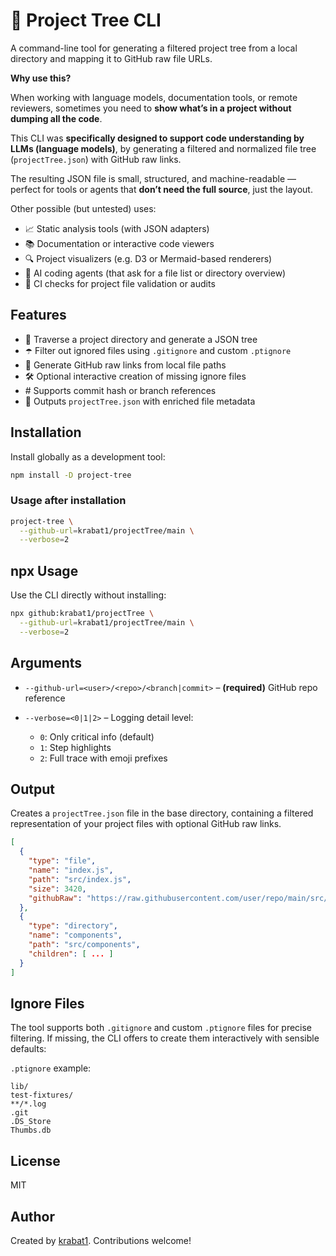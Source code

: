 # 🌳 Project Tree CLI

A command-line tool for generating a filtered project tree from a local directory and mapping it to GitHub raw file URLs.

**Why use this?**

When working with language models, documentation tools, or remote reviewers, sometimes you need to **show what’s in a project without dumping all the code**.

This CLI was **specifically designed to support code understanding by LLMs (language models)**, by generating a filtered and normalized file tree (`projectTree.json`) with GitHub raw links.

The resulting JSON file is small, structured, and machine-readable — perfect for tools or agents that **don’t need the full source**, just the layout.

Other possible (but untested) uses:

* 📈 Static analysis tools (with JSON adapters)
* 📚 Documentation or interactive code viewers
* 🔍 Project visualizers (e.g. D3 or Mermaid-based renderers)
* 🤖 AI coding agents (that ask for a file list or directory overview)
* 🧪 CI checks for project file validation or audits

## Features

* 🐾 Traverse a project directory and generate a JSON tree
* ☂️ Filter out ignored files using `.gitignore` and custom `.ptignore`
* 🔗 Generate GitHub raw links from local file paths
* 🛠️ Optional interactive creation of missing ignore files
* #️ Supports commit hash or branch references
* 📄 Outputs `projectTree.json` with enriched file metadata

## Installation

Install globally as a development tool:

```bash
npm install -D project-tree
```

### Usage after installation

```bash
project-tree \
  --github-url=krabat1/projectTree/main \
  --verbose=2
```

## npx Usage

Use the CLI directly without installing:

```bash
npx github:krabat1/projectTree \
  --github-url=krabat1/projectTree/main \
  --verbose=2
```

## Arguments

* `--github-url=<user>/<repo>/<branch|commit>` – **(required)** GitHub repo reference
* `--verbose=<0|1|2>` – Logging detail level:

  * `0`: Only critical info (default)
  * `1`: Step highlights
  * `2`: Full trace with emoji prefixes

## Output

Creates a `projectTree.json` file in the base directory, containing a filtered representation of your project files with optional GitHub raw links.

```json
[
  {
    "type": "file",
    "name": "index.js",
    "path": "src/index.js",
    "size": 3420,
    "githubRaw": "https://raw.githubusercontent.com/user/repo/main/src/index.js"
  },
  {
    "type": "directory",
    "name": "components",
    "path": "src/components",
    "children": [ ... ]
  }
]
```

## Ignore Files

The tool supports both `.gitignore` and custom `.ptignore` files for precise filtering. If missing, the CLI offers to create them interactively with sensible defaults:

`.ptignore` example:

```
lib/
test-fixtures/
**/*.log
.git
.DS_Store
Thumbs.db
```

## License

MIT 

## Author

Created by [krabat1](https://github.com/krabat1). Contributions welcome!
